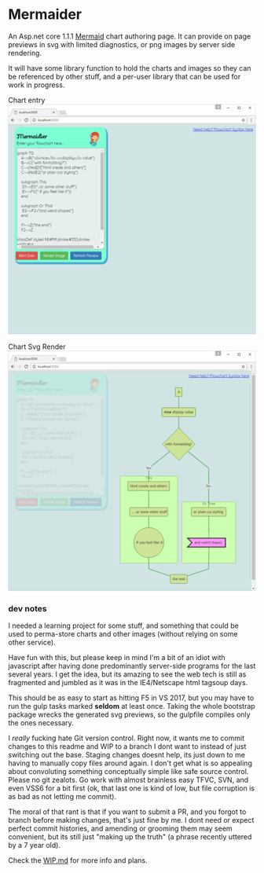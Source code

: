 # Mermaider
An Asp.net core 1.1.1 [Mermaid](https://github.com/knsv/mermaid) chart authoring page. It can provide 
on page previews in svg with limited diagnostics, or png images by server side rendering. 

It will have some library function to hold the charts and images so they can be referenced by other stuff, 
and a per-user library that can be used for work in progress. 

Chart entry
![chartentry](doc/chartentry.png)

Chart Svg Render
![chartsvg](doc/svgrender.png)


### dev notes

I needed a learning project for some stuff, and something that could be used to perma-store 
charts and other images (without relying on some other service). 

Have fun with this, but please keep in mind I'm a bit of an idiot with javascript after having done 
predominantly server-side programs for the last several years. I get the idea, but its amazing to see 
the web tech is still as fragmented and jumbled as it was in the IE4/Netscape html tagsoup days.

This should be as easy to start as hitting F5 in VS 2017, but you may have to run the gulp tasks marked __seldom__
at least once. Taking the whole bootstrap package wrecks the generated svg previews, so the gulpfile 
compiles only the ones necessary.

I _really_ fucking hate Git version control. Right now, it wants me to commit changes to this readme and WIP to 
a branch I dont want to instead of just switching out the base. Staging changes doesnt help, its just down to 
me having to manually copy files around again. I don't get what is so appealing about convoluting something
conceptually simple like safe source control. Please no git zealots. Go work with almost brainless easy TFVC, 
SVN, and even VSS6 for a bit first (ok, that last one is kind of low, but file corruption is as bad as not letting me commit).

The moral of that rant is that if you want to submit a PR, and you forgot to branch before making 
changes, that's just fine by me. I dont need or expect perfect commit histories, and amending or grooming 
them may seem convenient, but its still just "making up the truth" (a phrase recently uttered by a 7 year old). 


Check the [WIP.md](https://github.com/StingyJack/Mermaider/blob/master/WIP.md) for more info and plans.
